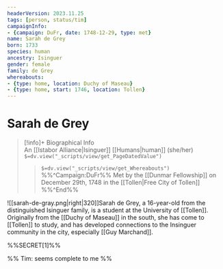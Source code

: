 ```yaml
---
headerVersion: 2023.11.25
tags: [person, status/tim]
campaignInfo:
- {campaign: DuFr, date: 1748-12-29, type: met}
name: Sarah de Grey
born: 1733
species: human
ancestry: Isinguer
gender: female
family: de Grey
whereabouts:
- {type: home, location: Duchy of Maseau}
- {type: home, start: 1746, location: Tollen}
---
```

# Sarah de Grey
>[!info]+ Biographical Info  
> An [[Istabor Alliance|Isinguer]] [[Humans|human]] (she/her)  
> `$=dv.view("_scripts/view/get_PageDatedValue")`  
>> `$=dv.view("_scripts/view/get_Whereabouts")`  
>> %%^Campaign:DuFr%% Met by the [[Dunmar Fellowship]] on December 29th, 1748 in the [[Tollen|Free City of Tollen]] %%^End%%

![[sarah-de-gray.png|right|320]]Sarah de Grey, a 16-year-old from the distinguished Isinguer family, is a student at the University of [[Tollen]]. Originally from the [[Duchy of Maseau]] in the south, she has come to [[Tollen]] to study, and has developed connections to the Insinguer community in the city, especially [[Guy Marchand]].  

%%SECRET[1]%%

%% Tim: seems complete to me %%